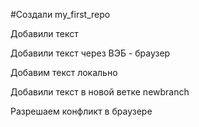 #Создали my_first_repo


Добавили текст


Добавили текст через ВЭБ - браузер


Добавим текст локально


Добавили текст в новой ветке newbranch


Разрешаем конфликт в браузере
